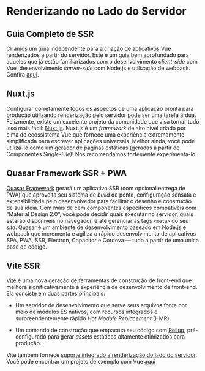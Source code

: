 # Renderizando no Lado do Servidor

## Guia Completo de SSR

Criamos um guia independente para a criação de aplicativos Vue renderizados a partir do servidor. Este é um guia bem aprofundado para aqueles que já estão familiarizados com o desenvolvimento *client-side* com Vue, desenvolvimento *server-side* com Node.js e utilização de webpack. Confira [aqui](/guide/ssr/introduction.html).

## Nuxt.js

Configurar corretamente todos os aspectos de uma aplicação pronta para produção utilizando renderização pelo servidor pode ser uma tarefa árdua. Felizmente, existe um excelente projeto da comunidade que visa tornar tudo isso mais fácil: [Nuxt.js](https://nuxtjs.org/). Nuxt.js é um *framework* de alto nível criado por cima do ecossistema Vue que fornece uma experiência extremamente simplificada para escrever aplicações universais. Melhor ainda, você pode utilizá-lo como um gerador de páginas estáticas (geradas a partir de Componentes *Single-File*)! Nós recomendamos fortemente experimentá-lo.

## Quasar Framework SSR + PWA

[Quasar Framework](https://quasar.dev) gerará um aplicativo SSR (com opcional entrega de PWA) que aproveita seu sistema de *build* de ponta, configuração sensata e extensibilidade pelo desenvolvedor para facilitar o desenho e construção de sua ideia. Com mais de cem componentes específicos compatíveis com “Material Design 2.0”, você pode decidir quais executar no servidor, quais estarão disponíveis no navegador, e até gerenciar as tags `<meta>` do seu *site*. Quasar é um ambiente de desenvolvimento baseado em Node.js e webpack que incrementa e agiliza o rápido desenvolvimento de aplicativos SPA, PWA, SSR, Electron, Capacitor e Cordova — tudo a partir de uma única base de código.

## Vite SSR

[Vite](https://vitejs.dev/) é uma nova geração de ferramentas de construção de front-end que melhora significativamente a experiência de desenvolvimento de front-end. Ela consiste em duas partes principais:

- Um servidor de desenvolvimento que serve seus arquivos fonte por meio de módulos ES nativos, com recursos integrados e surpreendentemente rápido _Hot Module Replacement_ (HMR).

- Um comando de construção que empacota seu código com [Rollup](https://rollupjs.org/), pré-configurado para gerar _assets_ estáticos altamente otimizados para produção.

Vite também fornece [suporte integrado a renderização do lado do servidor](https://vitejs.dev/guide/ssr.html). Você pode encontrar um projeto de exemplo com Vue [aqui](https://github.com/vitejs/vite/tree/main/packages/playground/ssr-vue)
